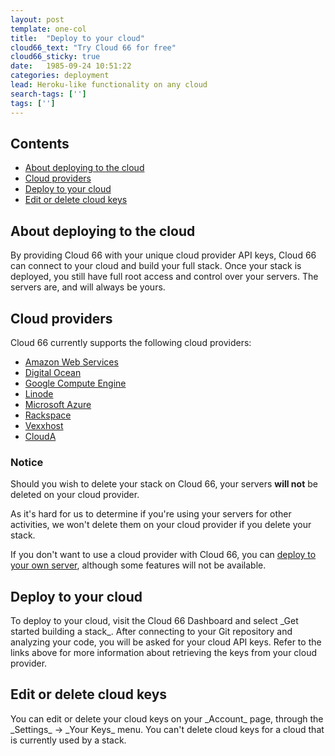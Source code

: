```yaml
---
layout: post
template: one-col
title:  "Deploy to your cloud"
cloud66_text: "Try Cloud 66 for free"
cloud66_sticky: true
date:   1985-09-24 10:51:22
categories: deployment
lead: Heroku-like functionality on any cloud
search-tags: ['']
tags: ['']
---
```


<h2>Contents</h2>
<ul class="page-toc">
    <li>
        <a href="#about">About deploying to the cloud</a>
    </li>
    <li>
        <a href="#cloud">Cloud providers</a>
    </li>
    <li>
        <a href="#deploy">Deploy to your cloud</a>
    </li>
    <li>
        <a href="#edit">Edit or delete cloud keys</a>
    </li>
</ul>

<h2 id="about">About deploying to the cloud</h2>
By providing Cloud 66 with your unique cloud provider API keys, Cloud 66 can connect to your cloud and build your full stack. Once your stack is deployed, you still have full root access and control over your servers. The servers are, and will always be yours.

<h2 id="cloud">Cloud providers</h2>
Cloud 66 currently supports the following cloud providers:

<ul class="list">
    <li><a href="/deployment/amazon-web-services-cloud">Amazon Web Services</a></li>   
    <li><a href="/deployment/digitalocean-cloud">Digital Ocean</a></li>
    <li><a href="/deployment/google-compute-engine-cloud">Google Compute Engine</a></li>
    <li><a href="/deployment/linode-cloud">Linode</a></li>
    <li><a href="/deployment/microsoft-azure-cloud">Microsoft Azure</a></li>
    <li><a href="/deployment/rackspace-cloud">Rackspace</a></li>
    <li><a href="/deployment/vexxhost-cloud">Vexxhost</a></li>    
    <li><a href="/deployment/cloud-a-cloud">CloudA</a></li>    
</ul>

<div class="notice notice-warning">
    <h3>Notice</h3>
    <p>Should you wish to delete your stack on Cloud 66, your servers <b>will not</b> be deleted on your cloud provider.</p>
</div>

As it's hard for us to determine if you're using your servers for other activities, we won't delete them on your cloud provider if you delete your stack.

If you don't want to use a cloud provider with Cloud 66, you can [deploy to your own server](/deployment/deploy-to-your-own-server), although some features will not be available.

<h2 id="deploy">Deploy to your cloud</h2>
To deploy to your cloud, visit the Cloud 66 Dashboard and select _Get started building a stack_. After connecting to your Git repository and analyzing your code, you will be asked for your cloud API keys. Refer to the links above for more information about retrieving the keys from your cloud provider.

<h2 id="edit">Edit or delete cloud keys</h2>
You can edit or delete your cloud keys on your _Account_ page, through the _Settings_ -> _Your Keys_ menu. You can't delete cloud keys for a cloud that is currently used by a stack.